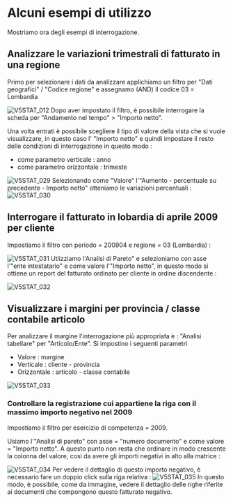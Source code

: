 # Alcuni esempi di utilizzo
Mostriamo ora degli esempi di interrogazione.

## Analizzare le variazioni trimestrali di fatturato in una regione
Primo per selezionare i dati da analizzare applichiamo un filtro per "Dati geografici" / "Codice regione" e assegnamo (AND) il codice 03 = Lombardia

![V5STAT_012](http://localhost:3000/immagini/MBDOC_OPE-V5STAT_09/V5STAT_012.png)
Dopo aver impostato il filtro, è possibile interrogare la scheda per "Andamento nel tempo" > "Importo netto".

Una volta entrati è possibile scegliere il tipo di valore della vista che si vuole visualizzare, in questo caso l' "Importo netto" e quindi impostare il resto delle condizioni di interrogazione in questo modo : 
 * come parametro verticale :  anno
 * come parametro orizzontale :  trimeste

![V5STAT_029](http://localhost:3000/immagini/MBDOC_OPE-V5STAT_09/V5STAT_029.png)
Selezionando come "Valore" l'"Aumento - percentuale su precedente - Importo netto" otteniamo le variazioni percentuali : 
![V5STAT_030](http://localhost:3000/immagini/MBDOC_OPE-V5STAT_09/V5STAT_030.png)
## Interrogare il fatturato in lobardia di aprile 2009 per cliente
Impostiamo il filtro con periodo = 200904 e regione = 03 (Lombardia) : 

![V5STAT_031](http://localhost:3000/immagini/MBDOC_OPE-V5STAT_09/V5STAT_031.png)
Utlizziamo l'Analisi di Pareto" e selezioniamo con asse l'"ente intestatario" e come valore l'"Importo netto", in questo modo si ottiene un  report del fatturato ordinato per cliente in ordine discendente : 

![V5STAT_032](http://localhost:3000/immagini/MBDOC_OPE-V5STAT_09/V5STAT_032.png)
## Visualizzare i margini per provincia / classe contabile articolo
Per analizzare il margine l'interrogazione più appropriata è :  "Analisi tabellare" per "Articolo/Ente".
Si impostino i seguenti parametri
 * Valore :  margine
 * Verticale :  cliente - provincia
 * Orizzontale :  articolo - classe contabile

![V5STAT_033](http://localhost:3000/immagini/MBDOC_OPE-V5STAT_09/V5STAT_033.png)
### Controllare la registrazione cui appartiene la riga con il massimo importo negativo nel 2009
Impostiamo il filtro per esercizio di competenza = 2009.

Usiamo l'"Analisi di pareto" con asse = "numero documento" e come valore = "Importo netto". A questo punto non resta che ordinare in modo crescente la colonna del valore, così da avere gli importi negativi in alto alla matrice : 

![V5STAT_034](http://localhost:3000/immagini/MBDOC_OPE-V5STAT_09/V5STAT_034.png)
Per vedere il dettaglio di questo importo negativo, è necessario fare un doppio click sulla riga relativa : 
![V5STAT_035](http://localhost:3000/immagini/MBDOC_OPE-V5STAT_09/V5STAT_035.png)
In questo modo, è possibile, come da immagine, vedere il dettaglio delle righe riferite ai documenti che compongono questo fatturato negativo.
